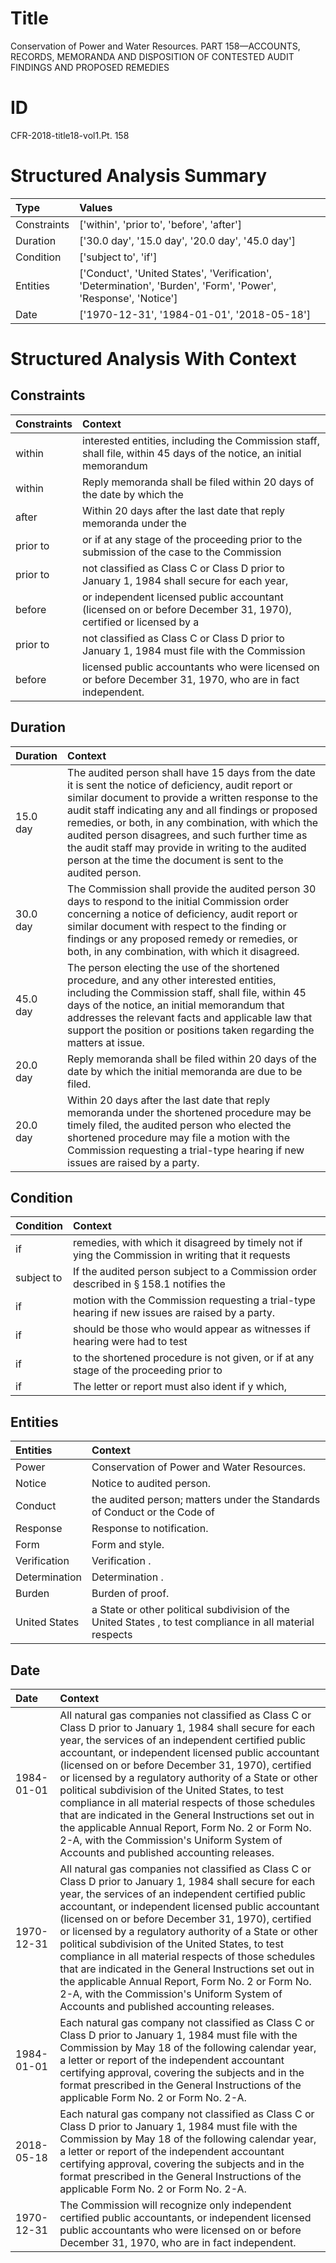 # Title

 Conservation of Power and Water Resources. PART 158—ACCOUNTS, RECORDS, MEMORANDA AND DISPOSITION OF CONTESTED AUDIT FINDINGS AND PROPOSED REMEDIES


# ID

 CFR-2018-title18-vol1.Pt. 158


# Structured Analysis Summary

| Type        | Values                                                                                                         |
|:------------|:---------------------------------------------------------------------------------------------------------------|
| Constraints | ['within', 'prior to', 'before', 'after']                                                                      |
| Duration    | ['30.0 day', '15.0 day', '20.0 day', '45.0 day']                                                               |
| Condition   | ['subject to', 'if']                                                                                           |
| Entities    | ['Conduct', 'United States', 'Verification', 'Determination', 'Burden', 'Form', 'Power', 'Response', 'Notice'] |
| Date        | ['1970-12-31', '1984-01-01', '2018-05-18']                                                                     |


# Structured Analysis With Context

 


## Constraints

| Constraints   | Context                                                                                                              |
|:--------------|:---------------------------------------------------------------------------------------------------------------------|
| within        | interested entities, including the Commission staff, shall file, within 45 days of the notice, an initial memorandum |
| within        | Reply memoranda shall be filed  within 20 days of the date by which the                                              |
| after         | Within 20 days  after the last date that reply memoranda under the                                                   |
| prior to      | or if at any stage of the proceeding prior to the submission of the case to the Commission                           |
| prior to      | not classified as Class C or Class D prior to January 1, 1984 shall secure for each year,                            |
| before        | or independent licensed public accountant (licensed on or before December 31, 1970), certified or licensed by a      |
| prior to      | not classified as Class C or Class D prior to January 1, 1984 must file with the Commission                          |
| before        | licensed public accountants who were licensed on or before  December 31, 1970, who are in fact independent.          |


## Duration

| Duration   | Context                                                                                                                                                                                                                                                                                                                                                                                                                                              |
|:-----------|:-----------------------------------------------------------------------------------------------------------------------------------------------------------------------------------------------------------------------------------------------------------------------------------------------------------------------------------------------------------------------------------------------------------------------------------------------------|
| 15.0 day   | The audited person shall have 15 days from the date it is sent the notice of deficiency, audit report or similar document to provide a written response to the audit staff indicating any and all findings or proposed remedies, or both, in any combination, with which the audited person disagrees, and such further time as the audit staff may provide in writing to the audited person at the time the document is sent to the audited person. |
| 30.0 day   | The Commission shall provide the audited person 30 days to respond to the initial Commission order concerning a notice of deficiency, audit report or similar document with respect to the finding or findings or any proposed remedy or remedies, or both, in any combination, with which it disagreed.                                                                                                                                             |
| 45.0 day   | The person electing the use of the shortened procedure, and any other interested entities, including the Commission staff, shall file, within 45 days of the notice, an initial memorandum that addresses the relevant facts and applicable law that support the position or positions taken regarding the matters at issue.                                                                                                                         |
| 20.0 day   | Reply memoranda shall be filed within 20 days of the date by which the initial memoranda are due to be filed.                                                                                                                                                                                                                                                                                                                                        |
| 20.0 day   | Within 20 days after the last date that reply memoranda under the shortened procedure may be timely filed, the audited person who elected the shortened procedure may file a motion with the Commission requesting a trial-type hearing if new issues are raised by a party.                                                                                                                                                                         |


## Condition

| Condition   | Context                                                                                            |
|:------------|:---------------------------------------------------------------------------------------------------|
| if          | remedies, with which it disagreed by timely not if ying the Commission in writing that it requests |
| subject to  | If the audited person  subject to a Commission order described in &#167;&#8201;158.1 notifies the  |
| if          | motion with the Commission requesting a trial-type hearing if  new issues are raised by a party.   |
| if          | should be those who would appear as witnesses if  hearing were had to test                         |
| if          | to the shortened procedure is not given, or if at any stage of the proceeding prior to             |
| if          | The letter or report must also ident if y which,                                                   |


## Entities

| Entities      | Context                                                                                                   |
|:--------------|:----------------------------------------------------------------------------------------------------------|
| Power         | Conservation of  Power  and Water Resources.                                                              |
| Notice        | Notice  to audited person.                                                                                |
| Conduct       | the audited person; matters under the Standards of Conduct  or the Code of                                |
| Response      | Response  to notification.                                                                                |
| Form          | Form  and style.                                                                                          |
| Verification  | Verification .                                                                                            |
| Determination | Determination .                                                                                           |
| Burden        | Burden  of proof.                                                                                         |
| United States | a State or other political subdivision of the United States , to test compliance in all material respects |


## Date

| Date       | Context                                                                                                                                                                                                                                                                                                                                                                                                                                                                                                                                                                                                                                                     |
|:-----------|:------------------------------------------------------------------------------------------------------------------------------------------------------------------------------------------------------------------------------------------------------------------------------------------------------------------------------------------------------------------------------------------------------------------------------------------------------------------------------------------------------------------------------------------------------------------------------------------------------------------------------------------------------------|
| 1984-01-01 | All natural gas companies not classified as Class C or Class D prior to January 1, 1984 shall secure for each year, the services of an independent certified public accountant, or independent licensed public accountant (licensed on or before December 31, 1970), certified or licensed by a regulatory authority of a State or other political subdivision of the United States, to test compliance in all material respects of those schedules that are indicated in the General Instructions set out in the applicable Annual Report, Form No. 2 or Form No. 2-A, with the Commission's Uniform System of Accounts and published accounting releases. |
| 1970-12-31 | All natural gas companies not classified as Class C or Class D prior to January 1, 1984 shall secure for each year, the services of an independent certified public accountant, or independent licensed public accountant (licensed on or before December 31, 1970), certified or licensed by a regulatory authority of a State or other political subdivision of the United States, to test compliance in all material respects of those schedules that are indicated in the General Instructions set out in the applicable Annual Report, Form No. 2 or Form No. 2-A, with the Commission's Uniform System of Accounts and published accounting releases. |
| 1984-01-01 | Each natural gas company not classified as Class C or Class D prior to January 1, 1984 must file with the Commission by May 18 of the following calendar year, a letter or report of the independent accountant certifying approval, covering the subjects and in the format prescribed in the General Instructions of the applicable Form No. 2 or Form No. 2-A.                                                                                                                                                                                                                                                                                           |
| 2018-05-18 | Each natural gas company not classified as Class C or Class D prior to January 1, 1984 must file with the Commission by May 18 of the following calendar year, a letter or report of the independent accountant certifying approval, covering the subjects and in the format prescribed in the General Instructions of the applicable Form No. 2 or Form No. 2-A.                                                                                                                                                                                                                                                                                           |
| 1970-12-31 | The Commission will recognize only independent certified public accountants, or independent licensed public accountants who were licensed on or before December 31, 1970, who are in fact independent.                                                                                                                                                                                                                                                                                                                                                                                                                                                      |


